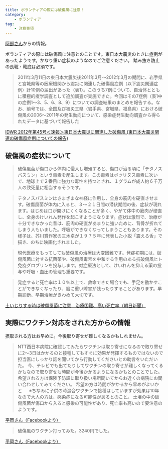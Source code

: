 ```yaml
---
title: ボランティアの際には破傷風に注意！
category: 
    - ボランティア
tag:
    - 注意事項
---
```

[阿部さん](https://www.facebook.com/brightflavor/posts/2136257409778354)からの情報。

ボランティアの際には破傷風に注意とのことです。東日本大震災のときに症例があったようです。かなり重い症状のようなのでご注意ください。
踏み抜き防止の長靴・靴底は必須です。

> 2011年3月11日の東日本大震災後2011年3月～2012年3月の期間に、岩手県と宮城県等の医療機関から震災に関連した破傷風症例（以下震災関連症例）計10例の届出があった（表1）。このうち7例について、自治体とともに積極的疫学調査として追加調査が実施できた。今回はその7症例（表1中の症例1～3、5、6、8、9）についての調査結果のまとめを報告する。なお、前号では、全国及び被災三県（岩手県、宮城県、福島県）における破傷風の2006～2011年の発生動向について、感染症発生動向調査から得られたデータに基づいて報告した

[IDWR 2012年第45号＜速報＞東日本大震災に関連した破傷風 (東日本大震災関連の破傷風症例についての報告)](https://www.niid.go.jp/niid/ja/tetanis-m/tetanis-idwrs/2949-idwrs-1245.html)


## 破傷風の症状について

> 破傷風菌が傷口から体内に侵入し増殖すると、傷口が治る頃に「テタノスパスミン」という毒素を産生します。この毒素はボツリヌス毒素に次いで、地球上で２番目に強力な毒性を持つとされ、１グラムが成人約６千万人の致死量に相当するそうです。

> テタノスパスミンはさまざまな神経に作用し、全身の筋肉を硬直させます。破傷風菌が体内に入ると、３～２１日間の潜伏期間の後、症状が現れます。はじめは口が開けにくくなることが多く、やがて体中の筋肉が硬直し、全身のけいれん発作を起こすようになります。症状は激烈で、治療が十分できなかった昔は、筋肉の硬直があまりに強いために、背骨が折れてしまう人もいました。呼吸ができなくなってしまうこともあります。その様子は、芥川賞作家の三木卓が１９７５年に発表した小説「震える舌」で描き、のちに映画化されました。

> 現代医療をもってしても破傷風の治療は大変困難です。発症初期には、破傷風菌に対する抗菌薬や、破傷風毒素を中和する作用のある抗破傷風ヒト免疫グロブリンを投与します。対症療法として、けいれんを抑える薬の投与や呼吸・血圧の管理も重要です。

> 発症すると死亡率は１０％以上で、救命できた場合でも、手足を動かすことができなくなったり、脳に重い障害が残ったりすることがあります。早期診断、早期治療がきわめて大切です。

[土いじりする時は破傷風菌に注意　治療困難、高い死亡率（朝日新聞）](https://www.asahi.com/articles/ASL5R52YSL5RUBQU00Q.html)


## 実際にワクチン対応をされた方からの情報

摂取される方はお早めに。今後取り寄せが難しくなるかもしれません。
> NTT西日本病院に確認してみたらワクチンは取り寄せになるので取り寄せに2〜3日はかかるのと接種してもすぐに効果が発揮するものではないので担当医にしっかり話を聞いてから行動してくださいとの助言をいただいた。
> 今、テレビでも出てたりしてワクチンの取り寄せが難しくなってくるかもなので取り寄せも時間が今後かかるようになるかもとのことでした。
> 希望される方は保険予防課に取り扱い場所聞いてからお近くの病院にお問い合わせしてみてください。
> 希望の方は時間がかかるから早めがよいかと
　
> ※ちなみに子供の時混合ワクチンで接種はしていますが効果は10年なので大人の方は、感染症になる可能性があるとのこと。
> 土壌の中の破傷風菌が傷口から入ると感染の可能性があり、死亡率も高いので要注意のようです。

[平岡さん（Facebookより）](https://www.facebook.com/hiroaki.hiraoka.7/posts/1750839794993032)

> 破傷風のワクチン打ってみた。3240円でした。

[平岡さん（Facebookより）](https://www.facebook.com/hiroaki.hiraoka.7/posts/1750839794993032)

